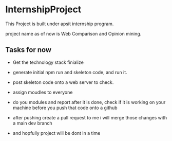 # InternshipProject
This Project is built under apsit internship program.

project name as of now is Web Comparison and Opinion mining. 

## Tasks for now 
  * Get the technology stack finialize
  * generate initial npm run and skeleton code, and run it.
  * post skeleton code onto a web server to check.
  * assign moudles to everyone
  * do you modules and report after it is done, check if it is working on your machine before you push that code onto a github
  * after pushing create a pull request to me i will merge those changes with a main dev branch

  * and hopfully project will be dont in a time

